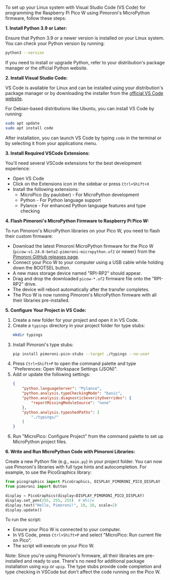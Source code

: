 To set up your Linux system with Visual Studio Code (VS Code) for programming the Raspberry Pi Pico W using Pimoroni's MicroPython firmware, follow these steps:

**1. Install Python 3.9 or Later:**

Ensure that Python 3.9 or a newer version is installed on your Linux system. You can check your Python version by running:

```bash
python3 --version
```

If you need to install or upgrade Python, refer to your distribution's package manager or the official Python website.

**2. Install Visual Studio Code:**

VS Code is available for Linux and can be installed using your distribution's package manager or by downloading the installer from the [official VS Code website](https://code.visualstudio.com/).

For Debian-based distributions like Ubuntu, you can install VS Code by running:

```bash
sudo apt update
sudo apt install code
```

After installation, you can launch VS Code by typing `code` in the terminal or by selecting it from your applications menu.

**3. Install Required VSCode Extensions:**

You'll need several VSCode extensions for the best development experience:

- Open VS Code
- Click on the Extensions icon in the sidebar or press `Ctrl+Shift+X`
- Install the following extensions:
  - MicroPico (by paulober) - For MicroPython development
  - Python - For Python language support
  - Pylance - For enhanced Python language features and type checking

**4. Flash Pimoroni's MicroPython Firmware to Raspberry Pi Pico W:**

To run Pimoroni's MicroPython libraries on your Pico W, you need to flash their custom firmware:

- Download the latest Pimoroni MicroPython firmware for the Pico W (`picow-v1.24.0-beta2-pimoroni-micropython.uf2` or newer) from the [Pimoroni GitHub releases page](https://github.com/pimoroni/pimoroni-pico/releases).
- Connect your Pico W to your computer using a USB cable while holding down the BOOTSEL button.
- A new mass storage device named "RPI-RP2" should appear.
- Drag and drop the downloaded `picow-*.uf2` firmware file onto the "RPI-RP2" drive.
- The device will reboot automatically after the transfer completes.
- The Pico W is now running Pimoroni's MicroPython firmware with all their libraries pre-installed.

**5. Configure Your Project in VS Code:**

1. Create a new folder for your project and open it in VS Code.
2. Create a `typings` directory in your project folder for type stubs:
   ```bash
   mkdir typings
   ```
3. Install Pimoroni's type stubs:
   ```bash
   pip install pimoroni-pico-stubs --target ./typings --no-user
   ```
4. Press `Ctrl+Shift+P` to open the command palette and type "Preferences: Open Workspace Settings (JSON)".
5. Add or update the following settings:
   ```json
   {
       "python.languageServer": "Pylance",
       "python.analysis.typeCheckingMode": "basic",
       "python.analysis.diagnosticSeverityOverrides": {
           "reportMissingModuleSource": "none"
       },
       "python.analysis.typeshedPaths": [
           "./typings/"
       ]
   }
   ```
6. Run "MicroPico: Configure Project" from the command palette to set up MicroPython project files.

**6. Write and Run MicroPython Code with Pimoroni Libraries:**

Create a new Python file (e.g., `main.py`) in your project folder. You can now use Pimoroni's libraries with full type hints and autocompletion. For example, to use the PicoGraphics library:

```python
from picographics import PicoGraphics, DISPLAY_PIMORONI_PICO_DISPLAY
from pimoroni import Button

display = PicoGraphics(display=DISPLAY_PIMORONI_PICO_DISPLAY)
display.set_pen(255, 255, 255)  # White
display.text("Hello, Pimoroni!", 10, 10, scale=2)
display.update()
```

To run the script:

- Ensure your Pico W is connected to your computer.
- In VS Code, press `Ctrl+Shift+P` and select "MicroPico: Run current file on Pico".
- The script will execute on your Pico W.

Note: Since you're using Pimoroni's firmware, all their libraries are pre-installed and ready to use. There's no need for additional package installation using `mip` or `upip`. The type stubs provide code completion and type checking in VSCode but don't affect the code running on the Pico W.

